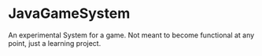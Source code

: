 # JavaGameSystem
An experimental System for a game. Not meant to become functional at any point, just a learning project.
